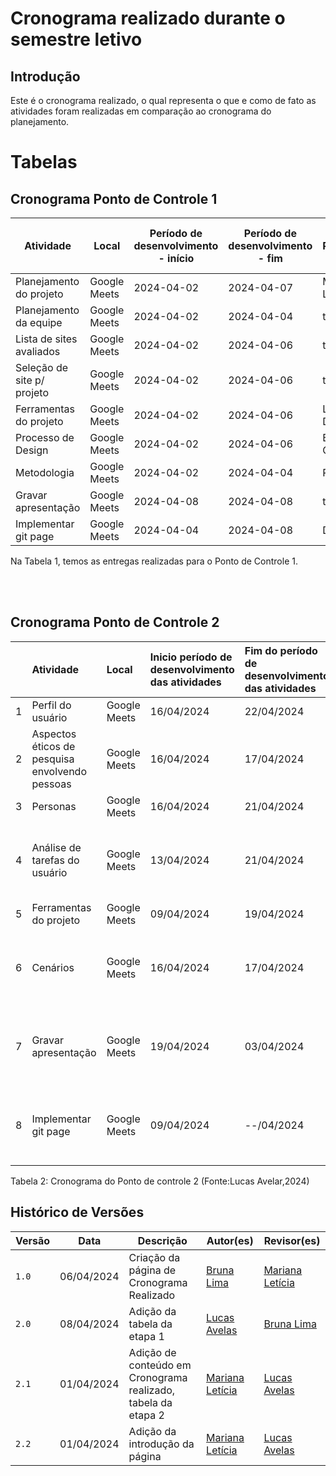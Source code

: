 # Cronograma realizado durante o semestre letivo

## Introdução

Este é o cronograma realizado, o qual representa o que e como de fato as atividades foram realizadas em comparação ao cronograma do planejamento.


# Tabelas

## Cronograma Ponto de Controle 1

| Atividade                    | Local         | Período de desenvolvimento - início | Período de desenvolvimento - fim | Responsáveis      | Período de Revisão - início | Período de Revisão - fim | Revisores |
|------------------------------|---------------|-------------------------------------|---------------------------------|-------------------|-----------------------------|-------------------------|-----------|
| Planejamento do projeto      | Google Meets  | 2024-04-02                          | 2024-04-07                      | Mariana e Lucas   | 2024-04-06                  | 2024-04-07              | Bruna     |
| Planejamento da equipe       | Google Meets  | 2024-04-02                          | 2024-04-04                      | todos             | 2024-04-04                  | 2024-04-04              | Daniela   |
| Lista de sites avaliados     | Google Meets  | 2024-04-02                          | 2024-04-06                      | todos             | 2024-04-07                  | 2024-04-07              | Genilson  |
| Seleção de site p/ projeto   | Google Meets  | 2024-04-02                          | 2024-04-06                      | todos             | 2024-04-07                  | 2024-04-07              | Lucas     |
| Ferramentas do projeto       | Google Meets  | 2024-04-02                          | 2024-04-06                      | Lucas e Daniela   | 2024-04-07                  | 2024-04-07              | Mariana   |
| Processo de Design           | Google Meets  | 2024-04-02                          | 2024-04-06                      | Bruna e Genilson  | 2024-04-07                  | 2024-04-07              | Mariana   |
| Metodologia                  | Google Meets  | 2024-04-02                          | 2024-04-04                      | Pedro             | 2024-04-07                  | 2024-04-07              | Mariana   |
| Gravar apresentação          | Google Meets  | 2024-04-08                          | 2024-04-08                      | todos             | 2024-04-08                  | 2024-04-08              | todos     |
| Implementar git page         | Google Meets  | 2024-04-04                          | 2024-04-08                      | Daniela           | 2024-04-08                  | 2024-04-08              | todos     |

<p>Na Tabela 1, temos as entregas realizadas para o Ponto de Controle 1.</p>

<br>
<br>

## Cronograma Ponto de Controle 2

|    | Atividade                                      | Local        | Inicio período de desenvolvimento das atividades   | Fim do período de desenvolvimento das atividades          | Responsáveis   | Inicio Período de Revisão   | Fim do período de revisão          | Revisores   |
|---:|:-----------------------------------------------|:-------------|:--------------------------------------------|:--------------------|:---------------|:---------------------|:--------------------|:------------|
|  1 | Perfil do usuário                              | Google Meets | 16/04/2024 | 22/04/2024  | Bruna Pedro       | 22/04/2024   | 22/04/2024  | Bruna       |
|  2 | Aspectos éticos de pesquisa envolvendo pessoas | Google Meets | 16/04/2024 | 17/04/2024  | Daniela        | 17/04/2024   | 17/04/2024  | Daniela     |
|  3 | Personas                                       | Google Meets | 16/04/2024 | 21/04/2024  | Genilson        | 21/04/2024   | 21/04/2024  | Genilson    |
|  4 | Análise de tarefas do usuário                  | Google Meets | 13/04/2024 | 21/04/2024  | Bruna, Daniela, Genilson, Lucas, Mariana, Pedro          | 21/04/2024   | 21/04/2024  | Lucas       |
|  5 | Ferramentas do projeto                         | Google Meets | 09/04/2024 | 19/04/2024  | Daniela          | 19/04/2024   | 19/04/2024  | Mariana     |
|  6 | Cenários                                       | Google Meets | 16/04/2024 | 17/04/2024  | Mariana          | 17/04/2024   | 17/04/2024  | Bruna, Daniela, Genilson, Lucas, Mariana, Pedro      |
|  7 | Gravar apresentação                            | Google Meets | 19/04/2024 | 03/04/2024  |  Bruna, Daniela, Genilson, Lucas, Mariana, Pedro          | 03/04/2024   | 03/04/2024  |  Bruna, Daniela, Genilson, Lucas, Mariana, Pedro       |
|  8 | Implementar git page                           | Google Meets | 09/04/2024 | --/04/2024  | Daniela        | 19/04/2024   | 19/04/2024  |  Bruna, Daniela, Genilson, Lucas, Mariana, Pedro       |

<p>Tabela 2: Cronograma do Ponto de controle 2 (Fonte:Lucas Avelar,2024)</p>

## Histórico de Versões

| Versão |    Data    | Descrição                                 | Autor(es)                                       | Revisor(es)                                    |
| ------ | :--------: | ----------------------------------------- | ----------------------------------------------- | ---------------------------------------------- |
| `1.0`   | 06/04/2024 | Criação da página de Cronograma Realizado                        | [Bruna Lima](https://github.com/libruna) | [Mariana Letícia](https://github.com/Marianannn)         | 
| `2.0`   | 08/04/2024 | Adição da tabela da etapa 1                     | [Lucas Avelas](https://github.com/LucasAvelar2711) | [Bruna Lima](https://github.com/libruna)         | 
| `2.1`   | 01/04/2024 | Adição de conteúdo em Cronograma realizado, tabela da etapa 2                     | [Mariana Letícia](https://github.com/Marianannn)  | [Lucas Avelas](https://github.com/LucasAvelar2711)        | 
| `2.2`   | 01/04/2024 | Adição da introdução da página                     | [Mariana Letícia](https://github.com/Marianannn)  | [Lucas Avelas](https://github.com/LucasAvelar2711)        | 